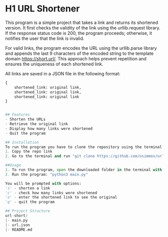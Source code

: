# H1 URL Shortener

This program is a simple project that takes a link and returns its shortened version.
It first checks the validity of the link using the urllib.request library. If the response status code is 200, the program proceeds; otherwise, it notifies the user that the link is invalid.

For valid links, the program encodes the URL using the urllib.parse library and appends the last 9 characters of the encoded string to the template domain https://short.url/. This approach helps prevent repetition and ensures the uniqueness of each shortened link.

All links are saved in a JSON file in the following format:
```python 
{
    shortened_link: original link,
    shortened_link: original link,
    shortened_link: original link
}


## Features
- Shorten the URLs
- Retrieve the original link
- Display how many links were shortened
- Quit the program

## Installation
To run the program you have to clone the repository using the terminal and git commands.
1. Copy the repo link
2. Go to the terminal and run "git clone https://github.com/osimmov/url-short.git"

##Usage
1. To run the program, open the downloaded folder in the terminal with the following commands: "cd url-short"
2. Run the program: "python3 main.py"

You will be prompted with options:
's' - shorten a link
'c' - check how many links were shortened
'o' - enter the shortened link to see the original
'q' - quit the program

## Project Structure
url-short/
|- main.py
|- url.json
|- README.md



